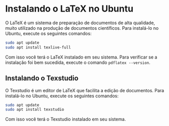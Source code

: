# Instalando o LaTeX no Ubuntu
O LaTeX é um sistema de preparação de documentos de alta qualidade, muito utilizado na produção de documentos científicos. Para instalá-lo no Ubuntu, execute os seguintes comandos:

```bash
sudo apt update
sudo apt install texlive-full
```

Com isso você terá o LaTeX instalado em seu sistema. Para verificar se a instalação foi bem sucedida, execute o comando `pdflatex --version`.

## Instalando o Texstudio
O Texstudio é um editor de LaTeX que facilita a edição de documentos. Para instalá-lo no Ubuntu, execute os seguintes comandos:

```bash 
sudo apt update
sudo apt install texstudio
```
Com isso você terá o Texstudio instalado em seu sistema.